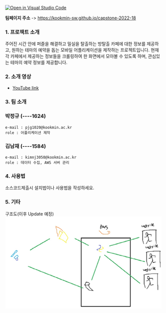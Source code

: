[![Open in Visual Studio Code](https://classroom.github.com/assets/open-in-vscode-f059dc9a6f8d3a56e377f745f24479a46679e63a5d9fe6f495e02850cd0d8118.svg)](https://classroom.github.com/online_ide?assignment_repo_id=7010423&assignment_repo_type=AssignmentRepo)

**팀페이지 주소** -> https://kookmin-sw.github.io/capstone-2022-18

### 1. 프로잭트 소개
주어진 시간 안에 퍼즐을 해결하고 밀실을 탈출하는 방탈출 카페에 대한 정보를 제공하고, 원하는 테마의 예약을 돕는 모바일 어플리케이션을 제작하는 프로젝트입니다. 현재 각 카페에서 제공하는 정보들을 크롤링하여 한 화면에서 모아볼 수 있도록 하며, 관심있는 테마의 예약 정보를 제공합니다.

### 2. 소개 영상
- [YouTube link](https://youtu.be/ABwturBCkWY)

### 3. 팀 소개
### **박정규** (----1624)
```
e-mail : pjg1020@kookmin.ac.kr
role : 어플리케이션 제작
```

### **김남재** (----1584)
```
e-mail : kimnj3050@kookmin.ac.kr
role : 데이터 수집, AWS 서버 관리
```

### 4. 사용법

소스코드제출시 설치법이나 사용법을 작성하세요.

### 5. 기타
구조도(이후 Update 예정)
![drawing](pages_src/drawing.jpg)
